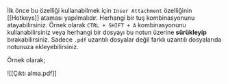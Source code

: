 İlk önce bu özelliği kullanabilmek için `Inser Attachment` özelliğinin [[Hotkeys]] ataması yapılmalıdır. Herhangi bir tuş kombinasyonunu atayabilirsiniz. Örnek olarak `CTRL + SHIFT + A` kombinasyonunu kullanabilirsiniz veya herhangi bir dosyayı bu notun üzerine **sürükleyip** bırakabilirsiniz. Sadece `.pdf` uzantılı dosyalar değil farklı uzantılı dosyalarıda notunuza ekleyebilirsiniz.

Örnek olarak;

![[Çıktı alma.pdf]]